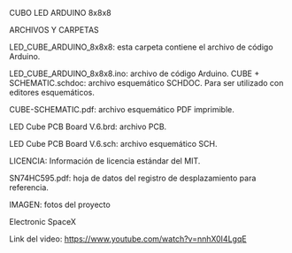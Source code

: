 CUBO LED ARDUINO 8x8x8

ARCHIVOS Y CARPETAS

LED_CUBE_ARDUINO_8x8x8: esta carpeta contiene el archivo de código Arduino.

LED_CUBE_ARDUINO_8x8x8.ino: archivo de código Arduino.
CUBE + SCHEMATIC.schdoc: archivo esquemático SCHDOC. Para ser utilizado con editores esquemáticos.

CUBE-SCHEMATIC.pdf: archivo esquemático PDF imprimible.

LED Cube PCB Board V.6.brd: archivo PCB.

LED Cube PCB Board V.6.sch: archivo esquemático SCH.

LICENCIA: Información de licencia estándar del MIT.

SN74HC595.pdf: hoja de datos del registro de desplazamiento para referencia.

IMAGEN: fotos del proyecto

Electronic SpaceX

Link del video: https://www.youtube.com/watch?v=nnhX0I4LgqE

